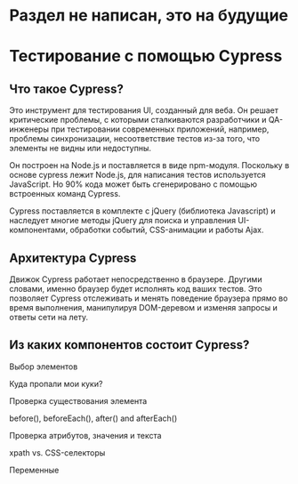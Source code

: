 # Раздел не написан, это на будущие
# Тестирование с помощью Cypress

## Что такое Cypress?

Это инструмент для тестирования UI, созданный для веба. Он решает критические проблемы, с которыми сталкиваются разработчики и QA-инженеры при тестировании современных приложений, например, проблемы синхронизации, несоответствие тестов из-за того, что элементы не видны или недоступны.

Он построен на Node.js и поставляется в виде npm-модуля. Поскольку в основе cypress лежит Node.js, для написания тестов используется JavaScript. Но 90% кода может быть сгенерировано с помощью встроенных команд Cypress.

Cypress поставляется в комплекте с jQuery (библиотека Javascript) и наследует многие методы jQuery для поиска и управления UI-компонентами, обработки событий, CSS-анимации и работы Ajax.

## Архитектура Cypress

Движок Cypress работает непосредственно в браузере. Другими словами, именно браузер будет исполнять код ваших тестов.
Это позволяет Cypress отслеживать и менять поведение браузера прямо во время выполнения, манипулируя DOM-деревом и изменяя запросы и ответы сети на лету.

## Из каких компонентов состоит Cypress?

Выбор элементов

Куда пропали мои куки?

Проверка существования элемента

before(), beforeEach(), after() and afterEach()

Проверка атрибутов, значения и текста

xpath vs. CSS-селекторы

Переменные
